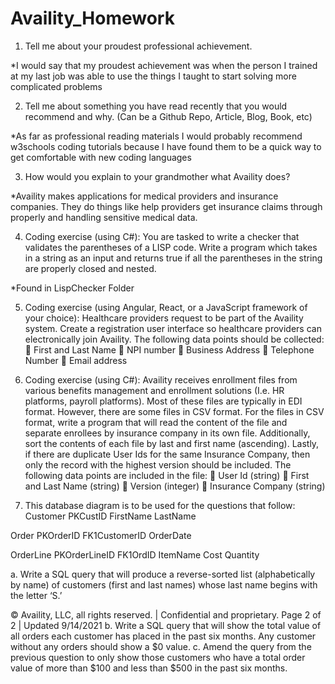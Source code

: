 # Availity_Homework

1. Tell me about your proudest professional achievement.

*I would say that my proudest achievement was when the person I trained at my last job was able to use the things I taught to start solving more complicated problems


2. Tell me about something you have read recently that you would recommend and why. (Can be a Github
Repo, Article, Blog, Book, etc)

*As far as professional reading materials I would probably recommend w3schools coding tutorials because I have found them to be a quick way to get comfortable with new coding languages


3. How would you explain to your grandmother what Availity does?

*Availity makes applications for medical providers and insurance companies. They do things like help providers get insurance claims through properly and handling sensitive medical data.


4. Coding exercise (using C#): You are tasked to write a checker that validates the parentheses of a LISP
code. Write a program which takes in a string as an input and returns true if all the parentheses in the
string are properly closed and nested.

*Found in LispChecker Folder

5. Coding exercise (using Angular, React, or a JavaScript framework of your choice): Healthcare providers
request to be part of the Availity system. Create a registration user interface so healthcare providers can
electronically join Availity. The following data points should be collected:
 First and Last Name
 NPI number
 Business Address
 Telephone Number
 Email address

6. Coding exercise (using C#): Availity receives enrollment files from various benefits management and
enrollment solutions (I.e. HR platforms, payroll platforms).  Most of these files are typically in EDI format. 
However, there are some files in CSV format.  For the files in CSV format, write a program that will read
the content of the file and separate enrollees by insurance company in its own file. Additionally, sort the
contents of each file by last and first name (ascending).  Lastly, if there are duplicate User Ids for the
same Insurance Company, then only the record with the highest version should be included. The
following data points are included in the file:
 User Id (string)
 First and Last Name (string)
 Version (integer)
 Insurance Company (string)

7. This database diagram is to be used for the questions that follow:
Customer
PKCustID
FirstName
LastName

Order
PKOrderID
FK1CustomerID
OrderDate

OrderLine
PKOrderLineID
FK1OrdID
ItemName
Cost
Quantity

a. Write a SQL query that will produce a reverse-sorted list (alphabetically by name) of customers (first
and last names) whose last name begins with the letter ‘S.’

© Availity, LLC, all rights reserved. | Confidential and proprietary.
Page 2 of 2 | Updated 9/14/2021
b. Write a SQL query that will show the total value of all orders each customer has placed in the past
six months. Any customer without any orders should show a $0 value.
c. Amend the query from the previous question to only show those customers who have a total order
value of more than $100 and less than $500 in the past six months.